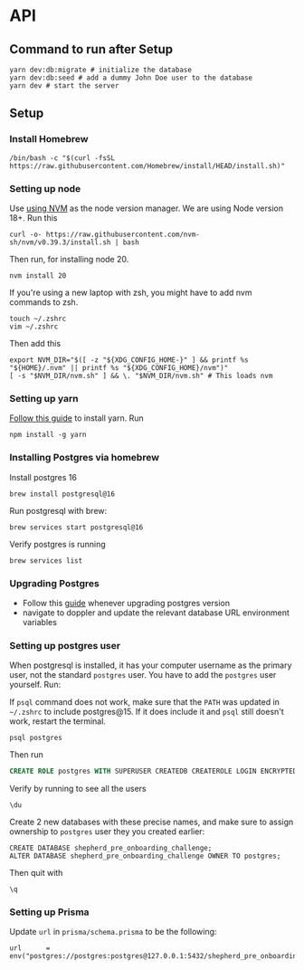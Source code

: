 # API

## Command to run after Setup

```
yarn dev:db:migrate # initialize the database
yarn dev:db:seed # add a dummy John Doe user to the database
yarn dev # start the server
```

## Setup

### Install Homebrew

```
/bin/bash -c "$(curl -fsSL https://raw.githubusercontent.com/Homebrew/install/HEAD/install.sh)"
```

### Setting up node

Use [using NVM](https://github.com/nvm-sh/nvm) as the node version manager. We are using Node version 18+. Run this

```
curl -o- https://raw.githubusercontent.com/nvm-sh/nvm/v0.39.3/install.sh | bash
```

Then run, for installing node 20.

```
nvm install 20
```

If you're using a new laptop with zsh, you might have to add nvm commands to zsh.

```
touch ~/.zshrc
vim ~/.zshrc
```

Then add this

```
export NVM_DIR="$([ -z "${XDG_CONFIG_HOME-}" ] && printf %s "${HOME}/.nvm" || printf %s "${XDG_CONFIG_HOME}/nvm")"
[ -s "$NVM_DIR/nvm.sh" ] && \. "$NVM_DIR/nvm.sh" # This loads nvm
```

### Setting up yarn

[Follow this guide](https://yarnpkg.com/getting-started/install) to install yarn. Run

```
npm install -g yarn
```

### Installing Postgres via homebrew

Install postgres 16

```
brew install postgresql@16
```

Run postgresql with brew:

```
brew services start postgresql@16
```

Verify postgres is running

```
brew services list
```

### Upgrading Postgres

- Follow this [guide](https://www.moncefbelyamani.com/how-to-upgrade-postgresql-with-homebrew/) whenever upgrading postgres version
- navigate to doppler and update the relevant database URL environment variables

### Setting up postgres user

When postgresql is installed, it has your computer username as the primary user, not the standard `postgres` user. You have to add the `postgres` user yourself. Run:

If `psql` command does not work, make sure that the `PATH` was updated in `~/.zshrc` to include postgres@15. If it does include it and `psql` still doesn't work, restart the terminal.

```
psql postgres
```

Then run

```sql
CREATE ROLE postgres WITH SUPERUSER CREATEDB CREATEROLE LOGIN ENCRYPTED PASSWORD postgres;
```

Verify by running to see all the users

```
\du
```

Create 2 new databases with these precise names, and make sure to assign ownership to `postgres` user they you created earlier:

```
CREATE DATABASE shepherd_pre_onboarding_challenge;
ALTER DATABASE shepherd_pre_onboarding_challenge OWNER TO postgres;

```

Then quit with

```
\q
```

### Setting up Prisma

Update `url` in `prisma/schema.prisma` to be the following:

```
url      = env("postgres://postgres:postgres@127.0.0.1:5432/shepherd_pre_onboarding_challenge")
```

